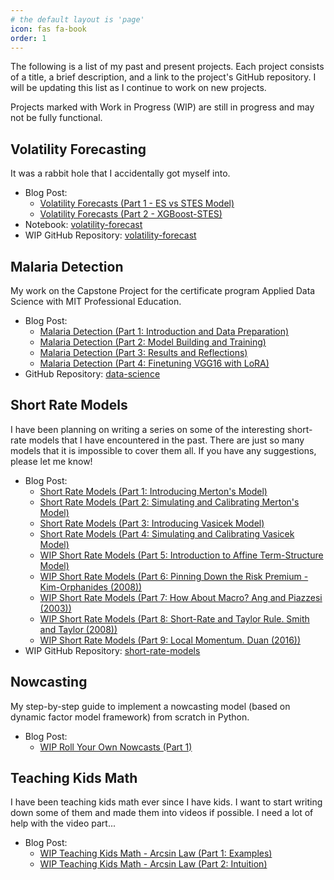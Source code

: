 ```yaml
---
# the default layout is 'page'
icon: fas fa-book
order: 1
---
```


The following is a list of my past and present projects. Each project consists of a title, a brief description, and a link to the project's GitHub repository. I will be updating this list as I continue to work on new projects.

Projects marked with Work in Progress (WIP) are still in progress and may not be fully functional.

## Volatility Forecasting
It was a rabbit hole that I accidentally got myself into.
 - Blog Post: 
   - [Volatility Forecasts (Part 1 - ES vs STES Model)](https://steveya.github.io/posts/volatility-forecast-1/)
   - [Volatility Forecasts (Part 2 - XGBoost-STES)](https://steveya.github.io/posts/volatility-forecast-2/)
 - Notebook: [volatility-forecast](https://github.com/steveya/volatility-forecast/blob/main/notebook/stes_volatility_forecast.ipynb)
 - WIP GitHub Repository: [volatility-forecast](https://github.com/steveya/volatility-forecast)

## Malaria Detection
My work on the Capstone Project for the certificate program Applied Data Science with MIT Professional Education. 
 - Blog Post: 
   - [Malaria Detection (Part 1: Introduction and Data Preparation)](https://steveya.github.io/posts/malaria-detection-1/)
   - [Malaria Detection (Part 2: Model Building and Training)](https://steveya.github.io/posts/malaria-detection-2/)
   - [Malaria Detection (Part 3: Results and Reflections)](https://steveya.github.io/posts/malaria-detection-3/)
   - [Malaria Detection (Part 4: Finetuning VGG16 with LoRA)](https://steveya.github.io/posts/malaria-detection-4/)
 - GitHub Repository: [data-science](https://github.com/steveya/data-science/blob/main/notebook/malaria-detection/malaria-detection.ipynb)

## Short Rate Models
I have been planning on writing a series on some of the interesting short-rate models that I have encountered in the past. There are just so many models that it is impossible to cover them all. If you have any suggestions, please let me know!
 - Blog Post: 
   - [Short Rate Models (Part 1: Introducing Merton's Model)](https://steveya.github.io/posts/short-rate-models-1/)
   - [Short Rate Models (Part 2: Simulating and Calibrating Merton's Model)](https://steveya.github.io/posts/short-rate-models-2/)
   - [Short Rate Models (Part 3: Introducing Vasicek Model)](https://steveya.github.io/posts/short-rate-models-3/)
   - [Short Rate Models (Part 4: Simulating and Calibrating Vasicek Model)](https://steveya.github.io/posts/short-rate-models-4/)
   - [WIP Short Rate Models (Part 5: Introduction to Affine Term-Structure Model)](https://steveya.github.io/posts/short-rate-models-5/)
   - [WIP Short Rate Models (Part 6: Pinning Down the Risk Premium - Kim-Orphanides (2008))](https://steveya.github.io/posts/short-rate-models-6/)
   - [WIP Short Rate Models (Part 7: How About Macro? Ang and Piazzesi (2003))](https://steveya.github.io/posts/short-rate-models-7/)
   - [WIP Short Rate Models (Part 8: Short-Rate and Taylor Rule. Smith and Taylor (2008))](https://steveya.github.io/posts/short-rate-models-8/)
   - [WIP Short Rate Models (Part 9: Local Momentum. Duan (2016))](https://steveya.github.io/posts/short-rate-models-9/)
 - WIP GitHub Repository: [short-rate-models](https://github.com/steveya/short-rate-models)

## Nowcasting
My step-by-step guide to implement a nowcasting model (based on dynamic factor model framework) from scratch in Python.
 - Blog Post: 
   - [WIP Roll Your Own Nowcasts (Part 1)](https://steveya.github.io/posts/roll-your-own-nowcast-1/)

## Teaching Kids Math
I have been teaching kids math ever since I have kids. I want to start writing down some of them and made them into videos if possible. I need a lot of help with the video part...
 - Blog Post: 
   - [WIP Teaching Kids Math - Arcsin Law (Part 1: Examples)](https://steveya.github.io/posts/teaching-kids-math-arcsin-law-1/)
   - [WIP Teaching Kids Math - Arcsin Law (Part 2: Intuition)](https://steveya.github.io/posts/teaching-kids-math-arcsin-law-2/)